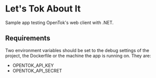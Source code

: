 # Let's Tok About It

Sample app testing OpenTok's web client with .NET.

## Requirements

Two environment variables should be set to the debug settings of the project, the Dockerfile or the machine the app is running on.  They are:

- OPENTOK_API_KEY
- OPENTOK_API_SECRET